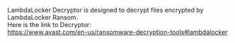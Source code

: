 LambdaLocker Decryptor is designed to decrypt files encrypted by LambdaLocker Ransom.\
Here is the link to Decryptor:\
https://www.avast.com/en-us/ransomware-decryption-tools#lambdalocker
